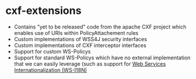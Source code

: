 cxf-extensions
===========

<ul>
<li>Contains "yet to be released" code from the apache CXF project which enables use of URIs within PolicyAttachement rules</li>
<li>Custom implementations of WSS4J security interfaces</li>
<li>Custom implementations of CXF interceptor interfaces</li>
<li>Support for custom WS-Policys</li>
<li>Support for standard WS-Policys which have no external implementation that we can easily leverage (such as support for <a href="http://www.w3.org/TR/ws-i18n/">Web Services Internationalization (WS-I18N)</a></li>
</ul>

